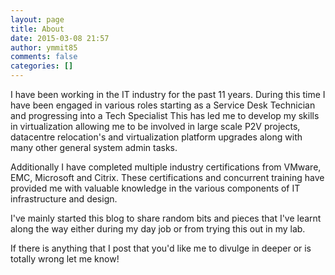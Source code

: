 ```yaml
---
layout: page
title: About
date: 2015-03-08 21:57
author: ymmit85
comments: false
categories: []
---
```

I have been working in the IT industry for the past 11 years. During this time I have been engaged in various roles starting as a Service Desk Technician and progressing into a Tech Specialist
This has led me to develop my skills in virtualization allowing me to be involved in large scale P2V projects, datacentre relocation's and virtualization platform upgrades along with many other general system admin tasks.

Additionally I have completed multiple industry certifications from VMware, EMC, Microsoft and Citrix. These certifications and concurrent training have provided me with valuable knowledge in the various components of IT infrastructure and design.

I've mainly started this blog to share random bits and pieces that I've learnt along the way either during my day job or from trying this out in my lab.

If there is anything that I post that you'd like me to divulge in deeper or is totally wrong let me know!
